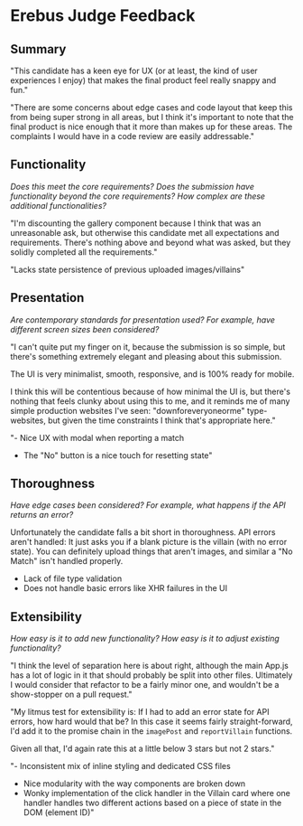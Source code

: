 # Erebus Judge Feedback

## Summary
"This candidate has a keen eye for UX (or at least, the kind of user experiences I enjoy) that makes the final product feel really snappy and fun."

"There are some concerns about edge cases and code layout that keep this from being super strong in all areas, but I think it's important to note that the final product is nice enough that it more than makes up for these areas.  The complaints I would have in a code review are easily addressable."

## Functionality
_Does this meet the core requirements? Does the submission have functionality beyond the core requirements? How complex are these additional functionalities?_

"I'm discounting the gallery component because I think that was an unreasonable ask, but otherwise this candidate met all expectations and requirements. There's nothing above and beyond what was asked, but they solidly completed all the requirements."

"Lacks state persistence of previous uploaded images/villains"

## Presentation
_Are contemporary standards for presentation used? For example, have different screen sizes been considered?_

"I can't quite put my finger on it, because the submission is so simple, but there's something extremely elegant and pleasing about this submission.

The UI is very minimalist, smooth, responsive, and is 100% ready for mobile. 

I think this will be contentious because of how minimal the UI is, but there's nothing that feels clunky about using this to me, and it reminds me of many simple production websites I've seen: "downforeveryoneorme" type-websites, but given the time constraints I think that's appropriate here."

"- Nice  UX with modal when reporting a match
- The "No" button is a nice touch for resetting state"

## Thoroughness
_Have edge cases been considered? For example, what happens if the API returns an error?_

Unfortunately the candidate falls a bit short in thoroughness. API errors aren't handled: It just asks you if a blank picture is the villain (with no error state). You can definitely upload things that aren't images, and similar a "No Match" isn't handled properly.

- Lack of file type validation
- Does not handle basic errors like XHR failures in the UI

## Extensibility
_How easy is it to add new functionality? How easy is it to adjust existing functionality?_

"I think the level of separation here is about right, although the main App.js has a lot of logic in it that should probably be split into other files. Ultimately I would consider that refactor to be a fairly minor one, and wouldn't be a show-stopper on a pull request."

"My litmus test for extensibility is: If I had to add an error state for API errors, how hard would that be? In this case it seems fairly straight-forward, I'd add it to the promise chain in the `imagePost` and `reportVillain` functions.

Given all that, I'd again rate this at a little below 3 stars but not 2 stars."

"- Inconsistent mix of inline styling and dedicated CSS files
- Nice modularity with the way components are broken down
- Wonky implementation of the click handler in the Villain card where one handler handles two different actions based on a piece of state in the DOM (element ID)"
